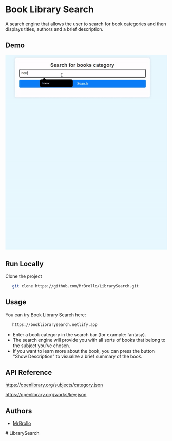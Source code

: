 
# Book Library Search

A search engine that allows the user to search for book categories and then displays titles, authors and a brief description.


## Demo

![App BookLibrarySearch](/img/BookSearchgif.gif)


## Run Locally

Clone the project

```bash
   git clone https://github.com/MrBrollo/LibrarySearch.git
```


## Usage

You can try Book Library Search here:

```bash
   https://booklibrarysearch.netlify.app
```

- Enter a book category in the search bar (for example: fantasy).
- The search engine will provide you with all sorts of books that belong to the subject you've chosen.
- If you want to learn more about the book, you can press the button "Show Description" to visualize a brief summary of the book.


## API Reference

https://openlibrary.org/subjects/category.json

https://openlibrary.org/works/key.json


## Authors

- [MrBrollo](https://github.com/MrBrollo)

#   L i b r a r y S e a r c h 
 
 